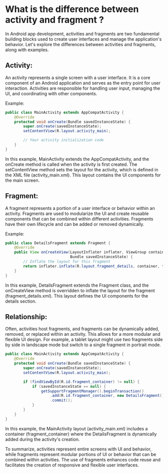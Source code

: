 # What is the difference between activity and fragment ?

In Android app development, activities and fragments are two fundamental building blocks used to create user interfaces and manage the application's behavior. Let's explore the differences between activities and fragments, along with examples.

## Activity:

An activity represents a single screen with a user interface. It is a core component of an Android application and serves as the entry point for user interaction. Activities are responsible for handling user input, managing the UI, and coordinating with other components.

Example:

```java
public class MainActivity extends AppCompatActivity {
    @Override
    protected void onCreate(Bundle savedInstanceState) {
        super.onCreate(savedInstanceState);
        setContentView(R.layout.activity_main);

        // Your activity initialization code
    }
}
```
In this example, MainActivity extends the AppCompatActivity, and the onCreate method is called when the activity is first created. The setContentView method sets the layout for the activity, which is defined in the XML file (activity_main.xml). This layout contains the UI components for the main screen.

## Fragment:

A fragment represents a portion of a user interface or behavior within an activity. Fragments are used to modularize the UI and create reusable components that can be combined within different activities. Fragments have their own lifecycle and can be added or removed dynamically.

Example:

```java
public class DetailsFragment extends Fragment {
    @Override
    public View onCreateView(LayoutInflater inflater, ViewGroup container,
                             Bundle savedInstanceState) {
        // Inflate the layout for this fragment
        return inflater.inflate(R.layout.fragment_details, container, false);
    }
}
```
In this example, DetailsFragment extends the Fragment class, and the onCreateView method is overridden to inflate the layout for the fragment (fragment_details.xml). This layout defines the UI components for the details section.

## Relationship:
Often, activities host fragments, and fragments can be dynamically added, removed, or replaced within an activity. This allows for a more modular and flexible UI design. For example, a tablet layout might use two fragments side by side in landscape mode but switch to a single fragment in portrait mode.

```java
public class MainActivity extends AppCompatActivity {
    @Override
    protected void onCreate(Bundle savedInstanceState) {
        super.onCreate(savedInstanceState);
        setContentView(R.layout.activity_main);

        if (findViewById(R.id.fragment_container) != null) {
            if (savedInstanceState == null) {
                getSupportFragmentManager().beginTransaction()
                    .add(R.id.fragment_container, new DetailsFragment())
                    .commit();
            }
        }
    }
}
```
In this example, the MainActivity layout (activity_main.xml) includes a container (fragment_container) where the DetailsFragment is dynamically added during the activity's creation.

To summarize, activities represent entire screens with UI and behavior, while fragments represent modular portions of UI or behavior that can be combined within activities. The use of fragments enhances code reuse and facilitates the creation of responsive and flexible user interfaces.

